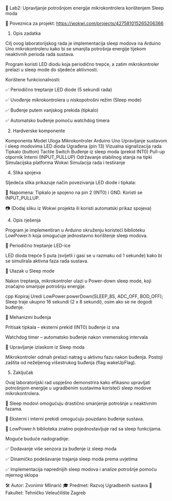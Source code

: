📖 Lab2: Upravljanje potrošnjom energije mikrokontrolera korištenjem Sleep moda

🔗 Poveznica za projekt: https://wokwi.com/projects/427581015265206366

1. Opis zadatka

Cilj ovog laboratorijskog rada je implementacija sleep modova na Arduino Uno mikrokontroleru kako bi se smanjila potrošnja energije tijekom neaktivnih perioda rada sustava.

Program koristi LED diodu koja periodično trepće, a zatim mikrokontroler prelazi u sleep mode do sljedeće aktivnosti.

Korištene funkcionalnosti:

✅ Periodično treptanje LED diode (5 sekundi rada)

✅ Uvođenje mikrokontrolera u niskopotrošni režim (Sleep mode)

✅ Buđenje putem vanjskog prekida (tipkalo)

✅ Automatsko buđenje pomoću watchdog timera

2. Hardverske komponente

Komponenta	Model	Uloga
Mikrokontroler	Arduino Uno	Upravljanje sustavom i sleep modovima
LED dioda	Ugrađena (pin 13)	Vizualna signalizacija rada
Tipkalo (button)	Tactile Switch	Buđenje iz sleep moda (prekid INT0)
Pull-up otpornik	Interni (INPUT_PULLUP)	Održavanje stabilnog stanja na tipki
Simulacijska platforma	Wokwi	Simulacija rada i testiranje

4. Slika spojeva

Sljedeća slika prikazuje način povezivanja LED diode i tipkala:

📌 Napomena: Tipkalo je spojeno na pin 2 (INT0) i GND. Koristi se INPUT_PULLUP.

📷 (Dodaj sliku iz Wokwi projekta ili koristi automatski prikaz spojeva)

4. Opis rješenja

  Program je implementiran u Arduino okruženju koristeći biblioteku LowPower.h koja omogućuje jednostavno korištenje sleep modova.

📌 Periodično treptanje LED-ice

  LED dioda trepće 5 puta (svijetli i gasi se u razmaku od 1 sekunde) kako bi se simulirala aktivna faza rada sustava.

📌 Ulazak u Sleep mode

  Nakon treptanja, mikrokontroler ulazi u Power-down sleep mode, koji značajno smanjuje potrošnju energije.

cpp
Kopiraj
Uredi
LowPower.powerDown(SLEEP_8S, ADC_OFF, BOD_OFF);
Sleep traje ukupno 16 sekundi (2 x 8 sekundi), osim ako se ne dogodi buđenje.

📌 Mehanizmi buđenja

  Pritisak tipkala – eksterni prekid (INT0) buđenje iz sna

  Watchdog timer – automatsko buđenje nakon vremenskog intervala

📌 Upravljanje izlaskom iz Sleep moda

Mikrokontroler odmah prelazi natrag u aktivnu fazu nakon buđenja. Postoji zaštita od neželjenog višestrukog buđenja (flag wakeUpFlag).

5. Zaključak
 
Ovaj laboratorijski rad uspješno demonstrira kako efikasno upravljati potrošnjom energije u ugradbenim sustavima koristeći sleep modove mikrokontrolera.

🔹 Sleep modovi omogućuju drastično smanjenje potrošnje u neaktivnim fazama.

🔹 Eksterni i interni prekidi omogućuju pouzdano buđenje sustava.

🔹 LowPower.h biblioteka znatno pojednostavljuje rad sa sleep funkcijama.

Moguće buduće nadogradnje:

✅ Dodavanje više senzora za buđenje iz sleep moda

✅ Dinamičko podešavanje trajanja sleep moda prema uvjetima

✅ Implementacija naprednijih sleep modova i analize potrošnje pomoću mjernog sklopa

🛠 Autor: Zvonimir Mlinarić
🎓 Predmet: Razvoj Ugradbenih sustava
🏫 Fakultet: Tehničko Veleučilište Zagreb

